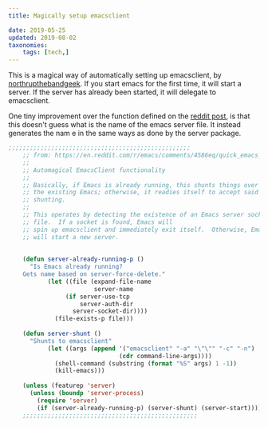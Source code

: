 ```yaml
---
title: Magically setup emacsclient

date: 2019-05-25
updated: 2019-08-02
taxonomies:
    tags: [tech,]
---
```

This is a magical way of automatically setting up emacsclient, by [northrupthebandgeek](https://en.reddit.com/user/northrupthebandgeek). If you start emacs for the first time, it will start a server. If the server has already been started, it will delegate to emacsclient. 

One tiny improvement over the function defined on the [reddit post](https://en.reddit.com/r/emacs/comments/4586eq/quick_emacs_snippet_to_automatically_use/), is that this doesn't guess what is the name of the emacs server file. It instead generates the nam
e in the same ways as done by the server package.

```el
;;;;;;;;;;;;;;;;;;;;;;;;;;;;;;;;;;;;;;;;;;;;;;;;;;;
    ;; from: https://en.reddit.com/r/emacs/comments/4586eq/quick_emacs_snippet_to_automatically_use/
    ;;
    ;; Automagical EmacsClient functionality
    ;;
    ;; Basically, if Emacs is already running, this shunts things over to
    ;; the existing Emacs; otherwise, it readies itself to accept said
    ;; shunting.
    ;;
    ;; This operates by detecting the existence of an Emacs server socket
    ;; file.  If a socket is found, Emacs will
    ;; spin up emacsclient and immediately exit itself.  Otherwise, Emacs
    ;; will start a new server.
    
    
    (defun server-already-running-p ()
      "Is Emacs already running?
    Gets name based on server-force-delete."
           (let ((file (expand-file-name
                        server-name
    		    (if server-use-tcp
    		        server-auth-dir
    		      server-socket-dir))))
             (file-exists-p file)))
    
    (defun server-shunt ()
      "Shunts to emacsclient"
           (let ((args (append '("emacsclient" "-a" "\"\"" "-c" "-n")
                               (cdr command-line-args))))
             (shell-command (substring (format "%S" args) 1 -1))
             (kill-emacs)))
    
    (unless (featurep 'server)
      (unless (boundp 'server-process)
        (require 'server)
        (if (server-already-running-p) (server-shunt) (server-start))))
    ;;;;;;;;;;;;;;;;;;;;;;;;;;;;;;;;;;;;;;;;;;;;;;;;;
```
